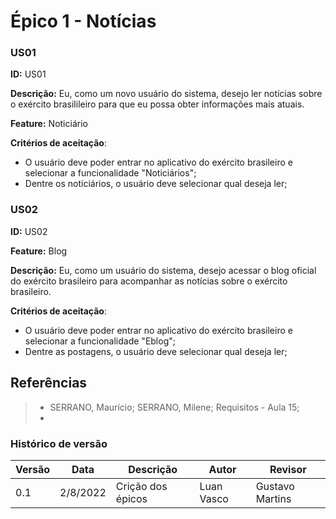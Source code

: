 # Épico 1 - Notícias


### US01

**ID:** US01

**Descrição:** Eu, como um novo usuário do sistema, desejo ler notícias sobre o exército brasilileiro para que eu possa obter informações mais atuais.

**Feature:** Noticiário

**Critérios de aceitação**:
* O usuário deve poder entrar no aplicativo do exército brasileiro e selecionar a funcionalidade "Noticiários";
* Dentre os noticiários, o usuário deve selecionar qual deseja ler;

### US02

**ID:** US02

**Feature:** Blog

**Descrição:** Eu, como um usuário do sistema, desejo acessar o blog oficial do exército brasileiro para acompanhar as notícias sobre o exército brasileiro.

**Critérios de aceitação**:
* O usuário deve poder entrar no aplicativo do exército brasileiro e selecionar a funcionalidade "Eblog";
* Dentre as postagens, o usuário deve selecionar qual deseja ler;

## Referências
> - SERRANO, Maurício; SERRANO, Milene; Requisitos - Aula 15;
> - 

### Histórico de versão

| Versão | Data       | Descrição                                 | Autor        | Revisor |
| ------ | ---------- | ----------------------------------------- | ------------ | -------- |
| 0.1    | 2/8/2022   | Crição dos épicos                         | Luan Vasco   | Gustavo Martins |
